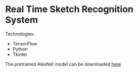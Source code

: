 # Real Time Sketch Recognition System

Technologies:
- TensorFlow
- Python
- Tkinter

The pretrained AlexNet model can be downloaded [here](www.google.com.tr)


